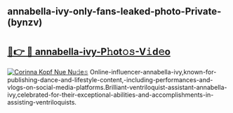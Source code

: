 ## annabella-ivy-only-fans​-leaked-photo​-Private-(bynzv)


# <h2><a href="https://mediaupload.pro?title=annabella-ivy&ref=git">🔗👉 🔴 annabella-ivy-P𝚑ot𝚘𝚜-V𝚒d𝚎o</a></h2>

[![Corinna Kopf Nue Nu𝚍e𝚜](https://i.imgur.com/0qMVB7G.gif)](https://mediaupload.pro?title=annabella-ivy&ref=git)
Online-influencer-annabella-ivy,known-for-publishing-dance-and-lifestyle-content,-including-performances-and-vlogs-on-social-media-platforms.Brilliant-ventriloquist-assistant-annabella-ivy,celebrated-for-their-exceptional-abilities-and-accomplishments-in-assisting-ventriloquists.  